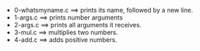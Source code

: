 - 0-whatsmyname.c ==>	 prints its name, followed by a new line.
- 1-args.c ==>	 prints number arguments
- 2-args.c ==>	  prints all arguments it receives.
- 3-mul.c ==>	  multiplies two numbers.
- 4-add.c ==>	 adds positive numbers.
